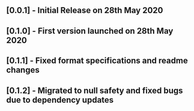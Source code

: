 ## [0.0.1] - Initial Release on 28th May 2020
## [0.1.0] - First version launched  on 28th May 2020
## [0.1.1] - Fixed format specifications and readme changes
## [0.1.2] - Migrated to null safety and fixed bugs due to dependency updates 
